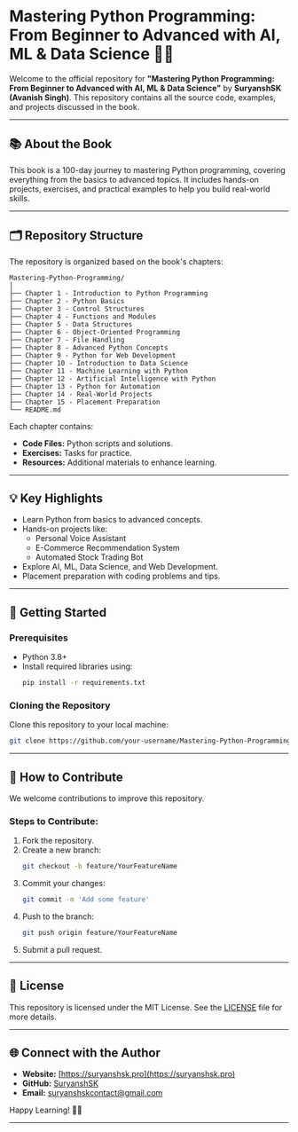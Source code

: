 # Mastering Python Programming: From Beginner to Advanced with AI, ML & Data Science 📘🐍

Welcome to the official repository for **"Mastering Python Programming: From Beginner to Advanced with AI, ML & Data Science"** by **SuryanshSK (Avanish Singh)**. This repository contains all the source code, examples, and projects discussed in the book.

---

## 📚 About the Book  
This book is a 100-day journey to mastering Python programming, covering everything from the basics to advanced topics. It includes hands-on projects, exercises, and practical examples to help you build real-world skills.

---

## 🗂️ Repository Structure  
The repository is organized based on the book's chapters:  

```
Mastering-Python-Programming/
│
├── Chapter 1 - Introduction to Python Programming
├── Chapter 2 - Python Basics
├── Chapter 3 - Control Structures
├── Chapter 4 - Functions and Modules
├── Chapter 5 - Data Structures
├── Chapter 6 - Object-Oriented Programming
├── Chapter 7 - File Handling
├── Chapter 8 - Advanced Python Concepts
├── Chapter 9 - Python for Web Development
├── Chapter 10 - Introduction to Data Science
├── Chapter 11 - Machine Learning with Python
├── Chapter 12 - Artificial Intelligence with Python
├── Chapter 13 - Python for Automation
├── Chapter 14 - Real-World Projects
├── Chapter 15 - Placement Preparation
└── README.md
```

Each chapter contains:
- **Code Files:** Python scripts and solutions.
- **Exercises:** Tasks for practice.
- **Resources:** Additional materials to enhance learning.

---

## 💡 Key Highlights  
- Learn Python from basics to advanced concepts.
- Hands-on projects like:
  - Personal Voice Assistant  
  - E-Commerce Recommendation System  
  - Automated Stock Trading Bot  
- Explore AI, ML, Data Science, and Web Development.
- Placement preparation with coding problems and tips.

---

## 🚀 Getting Started  

### Prerequisites  
- Python 3.8+  
- Install required libraries using:  
  ```bash
  pip install -r requirements.txt
  ```

### Cloning the Repository  
Clone this repository to your local machine:  
```bash
git clone https://github.com/your-username/Mastering-Python-Programming.git
```


---

## 🤝 How to Contribute  
We welcome contributions to improve this repository.  

### Steps to Contribute:  
1. Fork the repository.  
2. Create a new branch:  
   ```bash
   git checkout -b feature/YourFeatureName
   ```  
3. Commit your changes:  
   ```bash
   git commit -m 'Add some feature'
   ```  
4. Push to the branch:  
   ```bash
   git push origin feature/YourFeatureName
   ```  
5. Submit a pull request.

---

## 📄 License  
This repository is licensed under the MIT License. See the [LICENSE](LICENSE) file for more details.

---

## 🌐 Connect with the Author  
- **Website:** [https://suryanshsk.pro](https://suryanshsk.pro)  
- **GitHub:** [SuryanshSK](https://github.com/suryanshsk)  
- **Email:** suryanshskcontact@gmail.com  

Happy Learning! 🚀😊  

--- 
